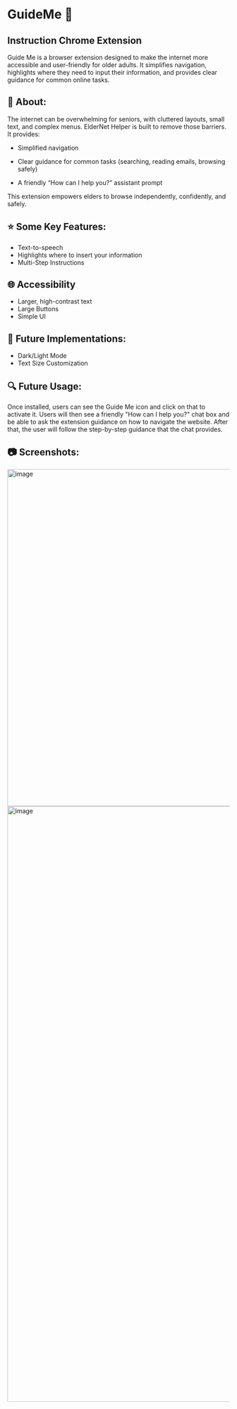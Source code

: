 # GuideMe 👵
## Instruction Chrome Extension
Guide Me is a browser extension designed to make the internet more accessible and user-friendly for older adults. It simplifies navigation, highlights where they need to input their information, and provides clear guidance for common online tasks.

## 🌱 About:
The internet can be overwhelming for seniors, with cluttered layouts, small text, and complex menus. ElderNet Helper is built to remove those barriers.
It provides:

- Simplified navigation

- Clear guidance for common tasks (searching, reading emails, browsing safely)

- A friendly “How can I help you?” assistant prompt

This extension empowers elders to browse independently, confidently, and safely.

## ⭐️ Some Key Features: 
- Text-to-speech
- Highlights where to insert your information
- Multi-Step Instructions 

## 🌐 Accessibility
- Larger, high-contrast text
- Large Buttons
- Simple UI
 
## 💭 Future Implementations: 
- Dark/Light Mode
- Text Size Customization

## 🔍 Future Usage: 
Once installed, users can see the Guide Me icon and click on that to activate it. Users will then see a friendly "How can I help you?" chat box and be able to ask the extension guidance on how to navigate the website. After that, the user will follow the step-by-step guidance that the chat provides.

## 📷 Screenshots:

<img width="1600" height="764" alt="image" src="https://github.com/user-attachments/assets/aba8780d-be36-4cc7-bea0-cfbf4a8aa8ed" />
<img width="740" height="1350" alt="image" src="https://github.com/user-attachments/assets/b2e8bf87-8f8e-40ce-b08f-cbaeb2c19e8f" />


